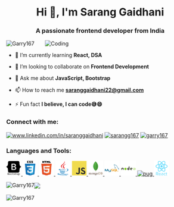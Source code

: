 <h1 align="center">Hi 👋, I'm Sarang Gaidhani</h1>
<h3 align="center">A passionate frontend developer from India</h3>
<img align="right" alt="Coding" width="400" src="https://gist.githubusercontent.com/obernardovieira/f4ec9b75736a98be5f6198f5ae40b897/raw/2546374e14122f5c0a8c7cc0c49edd07bf5d14cd/dev.gif">

<p align="left"> <img src="https://komarev.com/ghpvc/?username=Garry167&label=Profile%20views&color=0e75b6&style=flat" alt="Garry167" /> </p>

- 🌱 I’m currently learning **React, DSA**

- 💞️ I’m looking to collaborate on **Frontend Development**

- 💬 Ask me about **JavaScript, Bootstrap**

- 📫 How to reach me **saranggaidhani22@gmail.com**

- ⚡ Fun fact **I believe, I can code😅😄**

<h3 align="left">Connect with me:</h3>
<p align="left">
<a href="https://linkedin.com/in/www.linkedin.com/in/saranggaidhani" target="blank"><img align="center" src="https://raw.githubusercontent.com/rahuldkjain/github-profile-readme-generator/master/src/images/icons/Social/linked-in-alt.svg" alt="www.linkedin.com/in/saranggaidhani" height="30" width="40" /></a>
<a href="https://instagram.com/sarangg167" target="blank"><img align="center" src="https://raw.githubusercontent.com/rahuldkjain/github-profile-readme-generator/master/src/images/icons/Social/instagram.svg" alt="sarangg167" height="30" width="40" /></a>
<a href="https://www.leetcode.com/garry167" target="blank"><img align="center" src="https://raw.githubusercontent.com/rahuldkjain/github-profile-readme-generator/master/src/images/icons/Social/leet-code.svg" alt="garry167" height="30" width="40" /></a>
</p>

<h3 align="left">Languages and Tools:</h3>
<p align="left"> <a href="https://getbootstrap.com" target="_blank" rel="noreferrer"> <img src="https://raw.githubusercontent.com/devicons/devicon/master/icons/bootstrap/bootstrap-plain-wordmark.svg" alt="bootstrap" width="40" height="40"/> </a> <a href="https://www.w3schools.com/css/" target="_blank" rel="noreferrer"> <img src="https://raw.githubusercontent.com/devicons/devicon/master/icons/css3/css3-original-wordmark.svg" alt="css3" width="40" height="40"/> </a> <a href="https://www.w3.org/html/" target="_blank" rel="noreferrer"> <img src="https://raw.githubusercontent.com/devicons/devicon/master/icons/html5/html5-original-wordmark.svg" alt="html5" width="40" height="40"/> </a> <a href="https://www.java.com" target="_blank" rel="noreferrer"> <img src="https://raw.githubusercontent.com/devicons/devicon/master/icons/java/java-original.svg" alt="java" width="40" height="40"/> </a> <a href="https://developer.mozilla.org/en-US/docs/Web/JavaScript" target="_blank" rel="noreferrer"> <img src="https://raw.githubusercontent.com/devicons/devicon/master/icons/javascript/javascript-original.svg" alt="javascript" width="40" height="40"/> </a> <a href="https://www.mongodb.com/" target="_blank" rel="noreferrer"> <img src="https://raw.githubusercontent.com/devicons/devicon/master/icons/mongodb/mongodb-original-wordmark.svg" alt="mongodb" width="40" height="40"/> </a> <a href="https://www.mysql.com/" target="_blank" rel="noreferrer"> <img src="https://raw.githubusercontent.com/devicons/devicon/master/icons/mysql/mysql-original-wordmark.svg" alt="mysql" width="40" height="40"/> </a> <a href="https://nodejs.org" target="_blank" rel="noreferrer"> <img src="https://raw.githubusercontent.com/devicons/devicon/master/icons/nodejs/nodejs-original-wordmark.svg" alt="nodejs" width="40" height="40"/> </a> <a href="https://pugjs.org" target="_blank" rel="noreferrer"> <img src="https://cdn.worldvectorlogo.com/logos/pug.svg" alt="pug" width="40" height="40"/> </a> <a href="https://reactjs.org/" target="_blank" rel="noreferrer"> <img src="https://raw.githubusercontent.com/devicons/devicon/master/icons/react/react-original-wordmark.svg" alt="react" width="40" height="40"/> </a> </p>

<p><img align="left" src="https://github-readme-stats.vercel.app/api/top-langs?username=Garry167&show_icons=true&locale=en&layout=compact" alt="Garry167" /></p>
<a href=""> <img align="center" src="https://github-readme-stats-sigma-five.vercel.app/api/top-langs/?username=Garry167&show_icons=true&locale=en"/> </a>
<!-- <p>&nbsp;<img align="center" src="https://github-readme-stats.vercel.app/api?username=Garry167&show_icons=true&locale=en" alt="Garry167" /></p> -->

<p><img align="center" src="https://github-readme-streak-stats.herokuapp.com/?user=Garry167&" alt="Garry167" /></p>

